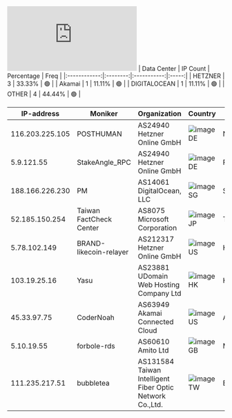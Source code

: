 ![Diagramm](https://github.com/obajay/StateSync-snapshots/blob/main/Projects/Likecoin/1/README.md)
| Data Center | IP Count | Percentage | Freq |
|:------------:|:--------:|:-----------:|:-----:|
| HETZNER | 3 | 33.33% | 🟢 |
| Akamai | 1 | 11.11% | 🟢 |
| DIGITALOCEAN | 1 | 11.11% | 🟢 |
| OTHER | 4 | 44.44% | 🟢 |

<!-- START_TABLE -->
| IP-address | Moniker | Organization | Country | City |
|-------------|---------|---------------|---------|------|
| 116.203.225.105 | POSTHUMAN | AS24940 Hetzner Online GmbH | ![image](https://raw.githubusercontent.com/madebybowtie/FlagKit/master/Assets/SVG/DE.svg) DE | Nürnberg |
| 5.9.121.55 | StakeAngle_RPC | AS24940 Hetzner Online GmbH | ![image](https://raw.githubusercontent.com/madebybowtie/FlagKit/master/Assets/SVG/DE.svg) DE | Falkenstein |
| 188.166.226.230 | PM | AS14061 DigitalOcean, LLC | ![image](https://raw.githubusercontent.com/obajay/FlagKit/master/Assets/SVG/SG.svg) SG | Singapore |
| 52.185.150.254 | Taiwan FactCheck Center | AS8075 Microsoft Corporation | ![image](https://raw.githubusercontent.com/obajay/FlagKit/master/Assets/SVG/JP.svg) JP | Tokyo |
| 5.78.102.149 | BRAND-likecoin-relayer | AS212317 Hetzner Online GmbH | ![image](https://raw.githubusercontent.com/obajay/FlagKit/master/Assets/SVG/US.svg) US | Hillsboro |
| 103.19.25.16 | Yasu | AS23881 UDomain Web Hosting Company Ltd | ![image](https://raw.githubusercontent.com/obajay/FlagKit/master/Assets/SVG/HK.svg) HK | Hong Kong |
| 45.33.97.75 | CoderNoah | AS63949 Akamai Connected Cloud | ![image](https://raw.githubusercontent.com/obajay/FlagKit/master/Assets/SVG/US.svg) US | Atlanta |
| 5.10.19.55 | forbole-rds | AS60610 Amito Ltd | ![image](https://raw.githubusercontent.com/obajay/FlagKit/master/Assets/SVG/GB.svg) GB | Mitcham |
| 111.235.217.51 | bubbletea | AS131584 Taiwan Intelligent Fiber Optic Network Co.,Ltd. | ![image](https://raw.githubusercontent.com/obajay/FlagKit/master/Assets/SVG/TW.svg) TW | Banqiao |

<!-- END_TABLE -->